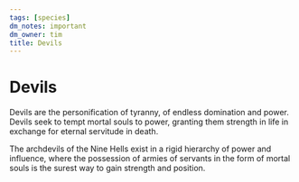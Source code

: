 ```yaml
---
tags: [species]
dm_notes: important
dm_owner: tim
title: Devils
---
```

# Devils

Devils are the personification of tyranny, of endless domination and power. Devils seek to tempt mortal souls to power, granting them strength in life in exchange for eternal servitude in death. 

The archdevils of the Nine Hells exist in a rigid hierarchy of power and influence, where the possession of armies of servants in the form of mortal souls is the surest way to gain strength and position.